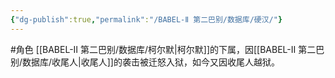 ```yaml
---
{"dg-publish":true,"permalink":"/BABEL-Ⅱ 第二巴别/数据库/硬汉/"}
---
```


#角色 
[[BABEL-Ⅱ 第二巴别/数据库/柯尔默\|柯尔默]]的下属，因[[BABEL-Ⅱ 第二巴别/数据库/收尾人\|收尾人]]的袭击被迁怒入狱，如今又因收尾人越狱。